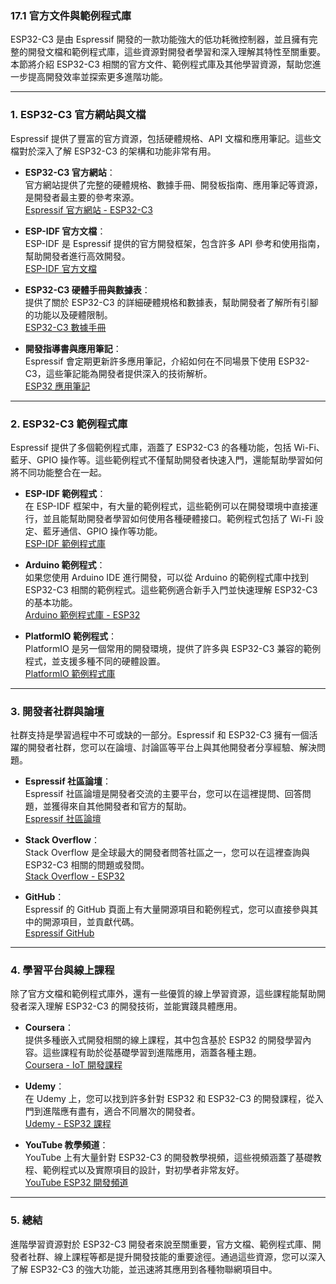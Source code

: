 ### 17.1 **官方文件與範例程式庫**

ESP32-C3 是由 Espressif 開發的一款功能強大的低功耗微控制器，並且擁有完整的開發文檔和範例程式庫，這些資源對開發者學習和深入理解其特性至關重要。本節將介紹 ESP32-C3 相關的官方文件、範例程式庫及其他學習資源，幫助您進一步提高開發效率並探索更多進階功能。

---

### 1. **ESP32-C3 官方網站與文檔**

Espressif 提供了豐富的官方資源，包括硬體規格、API 文檔和應用筆記。這些文檔對於深入了解 ESP32-C3 的架構和功能非常有用。

- **ESP32-C3 官方網站**：  
  官方網站提供了完整的硬體規格、數據手冊、開發板指南、應用筆記等資源，是開發者最主要的參考來源。  
  [Espressif 官方網站 - ESP32-C3](https://www.espressif.com/en/products/socs/esp32-c3)

- **ESP-IDF 官方文檔**：  
  ESP-IDF 是 Espressif 提供的官方開發框架，包含許多 API 參考和使用指南，幫助開發者進行高效開發。  
  [ESP-IDF 官方文檔](https://docs.espressif.com/projects/esp-idf/en/latest/esp32c3/)

- **ESP32-C3 硬體手冊與數據表**：  
  提供了關於 ESP32-C3 的詳細硬體規格和數據表，幫助開發者了解所有引腳的功能以及硬體限制。  
  [ESP32-C3 數據手冊](https://www.espressif.com/sites/default/files/documentation/esp32-c3_datasheet_en.pdf)

- **開發指導書與應用筆記**：  
  Espressif 會定期更新許多應用筆記，介紹如何在不同場景下使用 ESP32-C3，這些筆記能為開發者提供深入的技術解析。  
  [ESP32 應用筆記](https://www.espressif.com/en/support/documents/technical-documents)

---

### 2. **ESP32-C3 範例程式庫**

Espressif 提供了多個範例程式庫，涵蓋了 ESP32-C3 的各種功能，包括 Wi-Fi、藍牙、GPIO 操作等。這些範例程式不僅幫助開發者快速入門，還能幫助學習如何將不同功能整合在一起。

- **ESP-IDF 範例程式**：  
  在 ESP-IDF 框架中，有大量的範例程式，這些範例可以在開發環境中直接運行，並且能幫助開發者學習如何使用各種硬體接口。範例程式包括了 Wi-Fi 設定、藍牙通信、GPIO 操作等功能。  
  [ESP-IDF 範例程式庫](https://github.com/espressif/esp-idf/tree/master/examples)

- **Arduino 範例程式**：  
  如果您使用 Arduino IDE 進行開發，可以從 Arduino 的範例程式庫中找到 ESP32-C3 相關的範例程式。這些範例適合新手入門並快速理解 ESP32-C3 的基本功能。  
  [Arduino 範例程式庫 - ESP32](https://github.com/espressif/arduino-esp32)

- **PlatformIO 範例程式**：  
  PlatformIO 是另一個常用的開發環境，提供了許多與 ESP32-C3 兼容的範例程式，並支援多種不同的硬體設置。  
  [PlatformIO 範例程式庫](https://platformio.org/lib/show/1902/ESP32)

---

### 3. **開發者社群與論壇**

社群支持是學習過程中不可或缺的一部分。Espressif 和 ESP32-C3 擁有一個活躍的開發者社群，您可以在論壇、討論區等平台上與其他開發者分享經驗、解決問題。

- **Espressif 社區論壇**：  
  Espressif 社區論壇是開發者交流的主要平台，您可以在這裡提問、回答問題，並獲得來自其他開發者和官方的幫助。  
  [Espressif 社區論壇](https://www.esp32.com/)

- **Stack Overflow**：  
  Stack Overflow 是全球最大的開發者問答社區之一，您可以在這裡查詢與 ESP32-C3 相關的問題或發問。  
  [Stack Overflow - ESP32](https://stackoverflow.com/questions/tagged/esp32)

- **GitHub**：  
  Espressif 的 GitHub 頁面上有大量開源項目和範例程式，您可以直接參與其中的開源項目，並貢獻代碼。  
  [Espressif GitHub](https://github.com/espressif)

---

### 4. **學習平台與線上課程**

除了官方文檔和範例程式庫外，還有一些優質的線上學習資源，這些課程能幫助開發者深入理解 ESP32-C3 的開發技術，並能實踐具體應用。

- **Coursera**：  
  提供多種嵌入式開發相關的線上課程，其中包含基於 ESP32 的開發學習內容。這些課程有助於從基礎學習到進階應用，涵蓋各種主題。  
  [Coursera - IoT 開發課程](https://www.coursera.org/courses?query=iot)

- **Udemy**：  
  在 Udemy 上，您可以找到許多針對 ESP32 和 ESP32-C3 的開發課程，從入門到進階應有盡有，適合不同層次的開發者。  
  [Udemy - ESP32 課程](https://www.udemy.com/courses/search/?q=esp32)

- **YouTube 教學頻道**：  
  YouTube 上有大量針對 ESP32-C3 的開發教學視頻，這些視頻涵蓋了基礎教程、範例程式以及實際項目的設計，對初學者非常友好。  
  [YouTube ESP32 開發頻道](https://www.youtube.com/results?search_query=esp32)

---

### 5. **總結**

進階學習資源對於 ESP32-C3 開發者來說至關重要，官方文檔、範例程式庫、開發者社群、線上課程等都是提升開發技能的重要途徑。通過這些資源，您可以深入了解 ESP32-C3 的強大功能，並迅速將其應用到各種物聯網項目中。